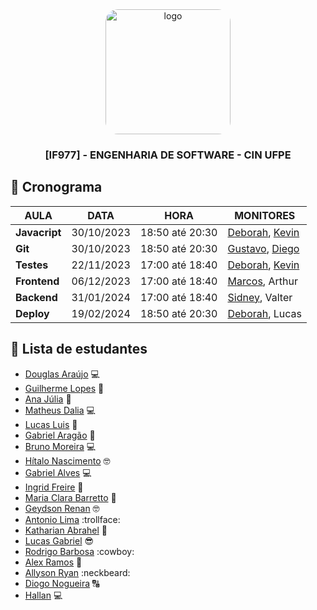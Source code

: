 <div align="center">

  <img src="https://user-images.githubusercontent.com/42525687/203692147-cb274f74-7e73-4869-b460-1dc967fb4786.png" alt="logo" width="200" height="auto" style="border-radius:20px;" />

  <h3>
    [IF977] - ENGENHARIA DE SOFTWARE - CIN UFPE
  </h3>

</div>

## :calendar: Cronograma

| AULA          | DATA       | HORA            | MONITORES                                                                          |
| ------------- | ---------- | --------------- | ---------------------------------------------------------------------------------- |
| **Javacript** | 30/10/2023 | 18:50 até 20:30 | [Deborah](https://github.com/debespindola), [Kevin](https://github.com/kevbeltrao) |
| **Git**       | 30/10/2023 | 18:50 até 20:30 | [Gustavo](https://github.com/gustavo-ghcs), [Diego](https://github.com/Diragonz)   |
| **Testes**    | 22/11/2023 | 17:00 até 18:40 | [Deborah](https://github.com/debespindola), [Kevin](https://github.com/kevbeltrao) |
| **Frontend**  | 06/12/2023 | 17:00 até 18:40 | [Marcos](https://github.com/marcoslima12), Arthur                                  |
| **Backend**   | 31/01/2024 | 17:00 até 18:40 | [Sidney](https://github.com/silvercent011), Valter                                 |
| **Deploy**    | 19/02/2024 | 18:50 até 20:30 | [Deborah](https://github.com/debespindola), Lucas                                  |

## :fairy: Lista de estudantes

- [Douglas Araújo](https://github.com/thedouglasaraujo) :computer:
- [Guilherme Lopes](https://github.com/guilopesrbc) :rocket:
- [Ana Júlia](https://github.com/AnaJulia22) :fairy:
- [Matheus Dalia](https://github.com/MatheusDalia) :computer:
- [Lucas Luis](https://github.com/LucasLuis-Dev) :rocket:
- [Gabriel Aragão](https://github.com/gabrielaragao01) :banana:
- [Bruno Moreira](https://github.com/brunom764) :computer:
- [Hítalo Nascimento](https://github.com/HitaloNasc) :nerd_face:
- [Gabriel Alves](https://github.com/gaba23) :computer:
- [Ingrid Freire](https://github.com/ingridfsl) :ghost:
- [Maria Clara Barretto](https://github.com/clarabarretto) :mirror_ball:
- [Geydson Renan](https://github.com/geydsonrenan) :nerd_face:
- [Antonio Lima](https://github.com/antoniohslima) :trollface: 
- [Katharian Abrahel](https://github.com/katharianabrahel) :ghost:
- [Lucas Gabriel](https://github.com/LucasGaab) :sunglasses:
- [Rodrigo Barbosa](https://github.com/RodrigoBarbosaa) :cowboy:
- [Alex Ramos](https://github.com/Alexramoss) :star_struck:
- [Allyson Ryan](https://github.com/AllysonRyanE) :neckbeard:
- [Diogo Nogueira](https://github.com/DiogoNogueiraLima) 🔠
- [Hallan](https://github.com/hallanangelo) :computer: